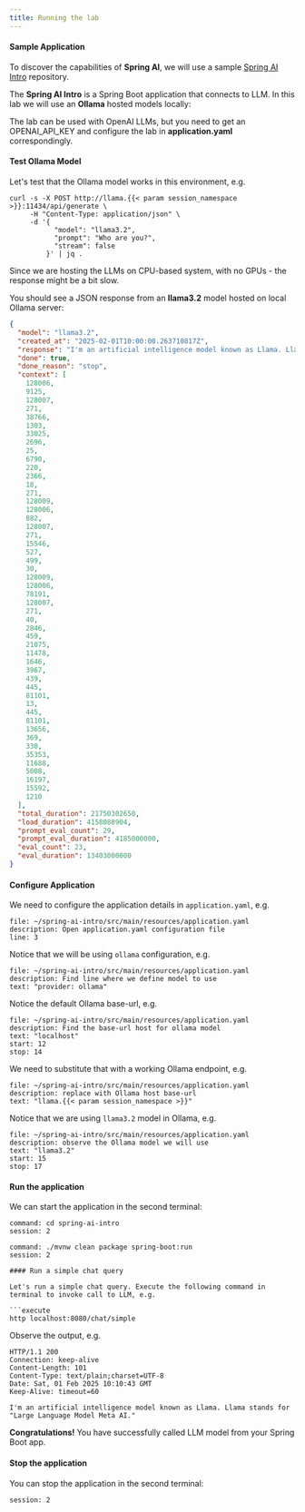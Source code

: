 ```yaml
---
title: Running the lab
---
```


#### Sample Application

To discover the capabilities of **Spring AI**, we will use a sample
[Spring AI Intro](https://github.com/nevenc/spring-ai-intro) repository.

The **Spring AI Intro** is a Spring Boot application that connects to LLM.
In this lab we will use an **Ollama** hosted models locally:

The lab can be used with OpenAI LLMs, but you need to get an OPENAI_API_KEY
and configure the lab in **application.yaml** correspondingly.

#### Test Ollama Model

Let's test that the Ollama model works in this environment, e.g.

```execute
curl -s -X POST http://llama.{{< param session_namespace >}}:11434/api/generate \
     -H "Content-Type: application/json" \
     -d '{
           "model": "llama3.2",
           "prompt": "Who are you?",
           "stream": false
         }' | jq .
```

Since we are hosting the LLMs on CPU-based system, with no GPUs - the response might
be a bit slow.

You should see a JSON response from an **llama3.2** model hosted on local Ollama server:

```json
{
  "model": "llama3.2",
  "created_at": "2025-02-01T10:00:00.263710817Z",
  "response": "I'm an artificial intelligence model known as Llama. Llama stands for \"Large Language Model Meta AI.\"",
  "done": true,
  "done_reason": "stop",
  "context": [
    128006,
    9125,
    128007,
    271,
    38766,
    1303,
    33025,
    2696,
    25,
    6790,
    220,
    2366,
    18,
    271,
    128009,
    128006,
    882,
    128007,
    271,
    15546,
    527,
    499,
    30,
    128009,
    128006,
    78191,
    128007,
    271,
    40,
    2846,
    459,
    21075,
    11478,
    1646,
    3967,
    439,
    445,
    81101,
    13,
    445,
    81101,
    13656,
    369,
    330,
    35353,
    11688,
    5008,
    16197,
    15592,
    1210
  ],
  "total_duration": 21750302650,
  "load_duration": 4158088904,
  "prompt_eval_count": 29,
  "prompt_eval_duration": 4185000000,
  "eval_count": 23,
  "eval_duration": 13403000000
}
```

#### Configure Application

We need to configure the application details in `application.yaml`, e.g.

```editor:open-file
file: ~/spring-ai-intro/src/main/resources/application.yaml
description: Open application.yaml configuration file
line: 3
```

Notice that we will be using `ollama` configuration, e.g.

```editor:select-matching-text
file: ~/spring-ai-intro/src/main/resources/application.yaml
description: Find line where we define model to use
text: "provider: ollama"
```

Notice the default Ollama base-url, e.g. 

```editor:select-matching-text
file: ~/spring-ai-intro/src/main/resources/application.yaml
description: Find the base-url host for ollama model 
text: "localhost"
start: 12
stop: 14
```

We need to substitute that with a working Ollama endpoint, e.g.

```editor:replace-text-selection
file: ~/spring-ai-intro/src/main/resources/application.yaml
description: replace with Ollama host base-url
text: "llama.{{< param session_namespace >}}"
```

Notice that we are using `llama3.2` model in Ollama, e.g.

```editor:select-matching-text
file: ~/spring-ai-intro/src/main/resources/application.yaml
description: observe the Ollama model we will use
text: "llama3.2"
start: 15
stop: 17
```

#### Run the application

We can start the application in the second terminal:

```terminal:execute
command: cd spring-ai-intro
session: 2
```

```terminal:execute
command: ./mvnw clean package spring-boot:run
session: 2

#### Run a simple chat query

Let's run a simple chat query. Execute the following command in terminal to invoke call to LLM, e.g.

```execute
http localhost:8080/chat/simple
```

Observe the output, e.g.

```text
HTTP/1.1 200 
Connection: keep-alive
Content-Length: 101
Content-Type: text/plain;charset=UTF-8
Date: Sat, 01 Feb 2025 10:10:43 GMT
Keep-Alive: timeout=60

I'm an artificial intelligence model known as Llama. Llama stands for "Large Language Model Meta AI."
```

**Congratulations!** You have successfully called LLM model from your Spring Boot app.

#### Stop the application

You can stop the application in the second terminal:

```terminal:interrupt
session: 2
```
